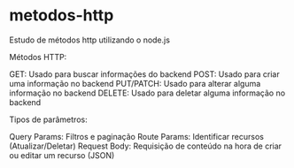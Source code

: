 # metodos-http
Estudo de métodos http utilizando o node.js

Métodos HTTP:

GET: Usado para buscar informações do backend
POST: Usado para criar uma informação no backend
PUT/PATCH: Usado para alterar alguma informação no backend
DELETE: Usado para deletar alguma informação no backend 



Tipos de parâmetros:

Query Params: Filtros e paginação
Route Params: Identificar recursos (Atualizar/Deletar)
Request Body: Requisição de conteúdo na hora de criar ou editar um recurso (JSON)

